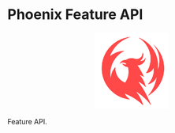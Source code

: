 # Phoenix Feature API

<p align="center">
  <img alt="Logo" src="https://github.com/Phoenix-Gambling/feature/blob/main/src/main/resources/logo.png?raw=true" width="150">
</p>

Feature API.